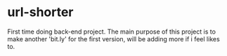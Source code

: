 # url-shorter
First time doing back-end project. The main purpose of this project is to make another 'bit.ly' for the first version, will be adding more if i feel likes to.
